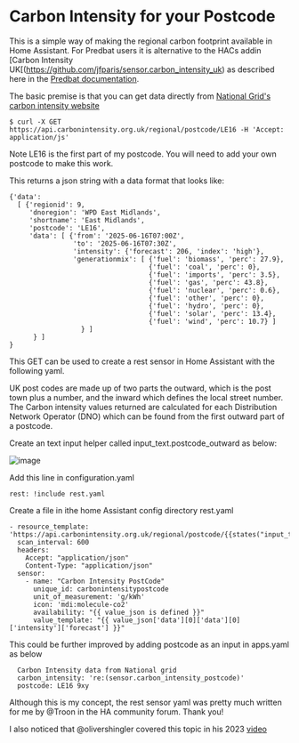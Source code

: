 # Carbon Intensity for your Postcode

This is a simple way of making the regional carbon footprint available in Home Assistant.
For Predbat users it is alternative to the HACs addin [Carbon Intensity UK[(https://github.com/jfparis/sensor.carbon_intensity_uk) as described here in the [Predbat documentation](https://springfall2008.github.io/batpred/energy-rates/#uk-grid-carbon-intensity).

The basic premise is that you can get data directly from [National Grid's carbon intensity website](https://carbonintensity.org.uk/)
```
$ curl -X GET https://api.carbonintensity.org.uk/regional/postcode/LE16 -H 'Accept: application/js'
```
Note LE16 is the first part of my postcode. You will need to add your own postcode to make this work.

This returns a json string with a data format that looks like:
```
{'data':
  [ {'regionid': 9,
     'dnoregion': 'WPD East Midlands',
     'shortname': 'East Midlands',
     'postcode': 'LE16',
     'data': [ {'from': '2025-06-16T07:00Z',
                'to': '2025-06-16T07:30Z',
                'intensity': {'forecast': 206, 'index': 'high'},
                'generationmix': [ {'fuel': 'biomass', 'perc': 27.9},
                                   {'fuel': 'coal', 'perc': 0},
                                   {'fuel': 'imports', 'perc': 3.5},
                                   {'fuel': 'gas', 'perc': 43.8},
                                   {'fuel': 'nuclear', 'perc': 0.6},
                                   {'fuel': 'other', 'perc': 0},
                                   {'fuel': 'hydro', 'perc': 0},
                                   {'fuel': 'solar', 'perc': 13.4},
                                   {'fuel': 'wind', 'perc': 10.7} ]
                  } ]
      } ]
}
```
This GET can be used to create a rest sensor in Home Assistant with the following yaml.    

UK post codes are made up of two parts the outward, which is the post town plus a number, and the inward which defines the local street number.
The Carbon intensity values returned are calculated for each Distribution Network Operator (DNO) which can be found from the first outward part of a postcode.

Create an text input helper called input_text.postcode_outward as below:

![image](https://github.com/user-attachments/assets/77928cec-ee24-4ba2-9d60-e39e7cc86a36)


Add this line in configuration.yaml
```
rest: !include rest.yaml
```
Create a file in ithe home Assistant config directory rest.yaml
```
- resource_template: 'https://api.carbonintensity.org.uk/regional/postcode/{{states("input_text.postcode_outward")}}'
  scan_interval: 600
  headers:
    Accept: "application/json"
    Content-Type: "application/json"
  sensor:
    - name: "Carbon Intensity PostCode"
      unique_id: carbonintensitypostcode
      unit_of_measurement: 'g/kWh'
      icon: 'mdi:molecule-co2'
      availability: "{{ value_json is defined }}"
      value_template: "{{ value_json['data'][0]['data'][0]['intensity']['forecast'] }}"
```


This could be further improved by adding postcode as an input in apps.yaml as below
```
  Carbon Intensity data from National grid
  carbon_intensity: 're:(sensor.carbon_intensity_postcode)'
  postcode: LE16 9xy
```
Although this is my concept, the rest sensor yaml was pretty much written for me by @Troon in the HA community forum. Thank you!

I also noticed that @olivershingler covered this topic in his 2023 [video](https://youtu.be/w5fcff63agY?si=CBhvuYhpmoFMVCqe)
